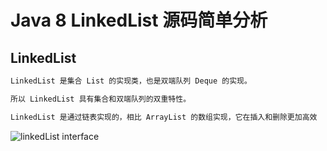 # Java 8 LinkedList 源码简单分析

## LinkedList

```txt
LinkedList 是集合 List 的实现类，也是双端队列 Deque 的实现。

所以 LinkedList 具有集合和双端队列的双重特性。

LinkedList 是通过链表实现的，相比 ArrayList 的数组实现，它在插入和删除更加高效
```
![linkedList interface](file:///notes/java/util/list/img/LinkedList%20interface%20.jpg)
